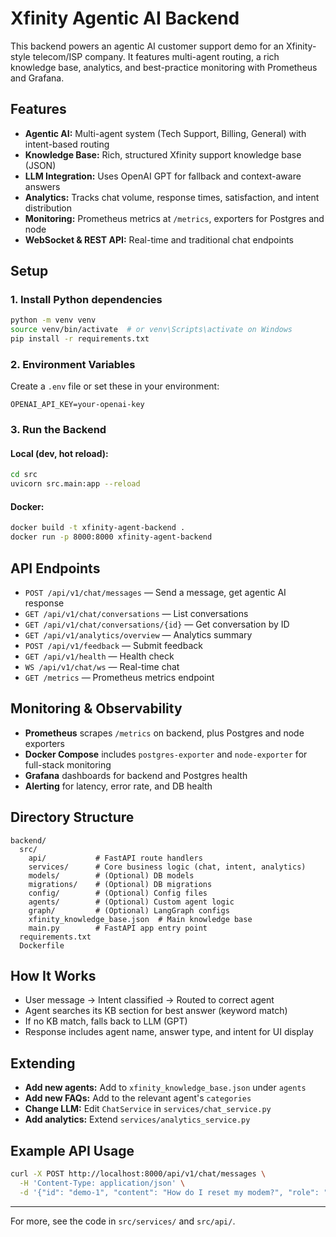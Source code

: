 # Xfinity Agentic AI Backend

This backend powers an agentic AI customer support demo for an Xfinity-style telecom/ISP company. It features multi-agent routing, a rich knowledge base, analytics, and best-practice monitoring with Prometheus and Grafana.

## Features

- **Agentic AI:** Multi-agent system (Tech Support, Billing, General) with intent-based routing
- **Knowledge Base:** Rich, structured Xfinity support knowledge base (JSON)
- **LLM Integration:** Uses OpenAI GPT for fallback and context-aware answers
- **Analytics:** Tracks chat volume, response times, satisfaction, and intent distribution
- **Monitoring:** Prometheus metrics at `/metrics`, exporters for Postgres and node
- **WebSocket & REST API:** Real-time and traditional chat endpoints

## Setup

### 1. Install Python dependencies

```bash
python -m venv venv
source venv/bin/activate  # or venv\Scripts\activate on Windows
pip install -r requirements.txt
```

### 2. Environment Variables

Create a `.env` file or set these in your environment:

```
OPENAI_API_KEY=your-openai-key
```

### 3. Run the Backend

#### Local (dev, hot reload):

```bash
cd src
uvicorn src.main:app --reload
```

#### Docker:

```bash
docker build -t xfinity-agent-backend .
docker run -p 8000:8000 xfinity-agent-backend
```

## API Endpoints

- `POST /api/v1/chat/messages` — Send a message, get agentic AI response
- `GET /api/v1/chat/conversations` — List conversations
- `GET /api/v1/chat/conversations/{id}` — Get conversation by ID
- `GET /api/v1/analytics/overview` — Analytics summary
- `POST /api/v1/feedback` — Submit feedback
- `GET /api/v1/health` — Health check
- `WS /api/v1/chat/ws` — Real-time chat
- `GET /metrics` — Prometheus metrics endpoint

## Monitoring & Observability

- **Prometheus** scrapes `/metrics` on backend, plus Postgres and node exporters
- **Docker Compose** includes `postgres-exporter` and `node-exporter` for full-stack monitoring
- **Grafana** dashboards for backend and Postgres health
- **Alerting** for latency, error rate, and DB health

## Directory Structure

```
backend/
  src/
    api/           # FastAPI route handlers
    services/      # Core business logic (chat, intent, analytics)
    models/        # (Optional) DB models
    migrations/    # (Optional) DB migrations
    config/        # (Optional) Config files
    agents/        # (Optional) Custom agent logic
    graph/         # (Optional) LangGraph configs
    xfinity_knowledge_base.json  # Main knowledge base
    main.py        # FastAPI app entry point
  requirements.txt
  Dockerfile
```

## How It Works

- User message → Intent classified → Routed to correct agent
- Agent searches its KB section for best answer (keyword match)
- If no KB match, falls back to LLM (GPT)
- Response includes agent name, answer type, and intent for UI display

## Extending

- **Add new agents:** Add to `xfinity_knowledge_base.json` under `agents`
- **Add new FAQs:** Add to the relevant agent's `categories`
- **Change LLM:** Edit `ChatService` in `services/chat_service.py`
- **Add analytics:** Extend `services/analytics_service.py`

## Example API Usage

```bash
curl -X POST http://localhost:8000/api/v1/chat/messages \
  -H 'Content-Type: application/json' \
  -d '{"id": "demo-1", "content": "How do I reset my modem?", "role": "user", "timestamp": "2025-06-16T00:00:00Z"}'
```

---

For more, see the code in `src/services/` and `src/api/`.
